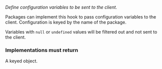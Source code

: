 *Define configuration variables to be sent to the client.*

Packages can implement this hook to pass configuration variables to the client.
Configuration is keyed by the name of the package.

Variables with `null` or `undefined` values will be filtered out and not sent
to the client.

<h3>Implementations must return</h3>

A keyed object.
